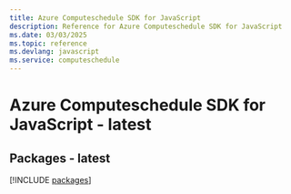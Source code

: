 ```yaml
---
title: Azure Computeschedule SDK for JavaScript
description: Reference for Azure Computeschedule SDK for JavaScript
ms.date: 03/03/2025
ms.topic: reference
ms.devlang: javascript
ms.service: computeschedule
---
```

# Azure Computeschedule SDK for JavaScript - latest
## Packages - latest
[!INCLUDE [packages](computeschedule-index.md)]